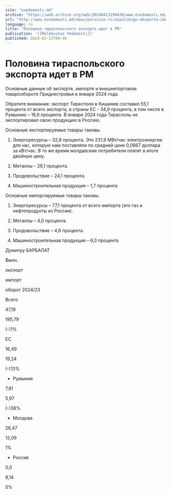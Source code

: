 ```yaml
---
site: "evedomosti.md"
archive: "https://web.archive.org/web/20240413190430/www.evedomosti.md/news/polovina-tiraspolskogo-eksporta-idet-v-rm"
url: "http://www.evedomosti.md/news/polovina-tiraspolskogo-eksporta-idet-v-rm"
language: ru
title: "Половина тираспольского экспорта идет в РМ"
publication: '[[Moldavskie Vedomosti]]'
published: 2024-02-13T09:40
---
```


# Половина тираспольского экспорта идет в РМ

Основные данные об экспорте, импорте и внешнеторговом товарообороте Приднестровья в январе 2024 года.

Обратите внимание: экспорт Тирасполя в Кишинев составил 55,1 процента от всего экспорта, в страны ЕС - 34,9 процента, в том числе в Румынию – 16,6 процента. В январе 2024 года Тирасполь не экспортировал свою продукцию в Россию.

Основные экспортируемые товары таковы.

1. Энергоресурсы – 32,8 процента. Это 231,9 МВт/час электроэнергии для нас, которую нам поставляли по средней цене 0,0667 доллара за кВт/час. В то же время молдавские потребители платят в итоге двойную цену.

2. Металлы – 26,1 процента.

3. Продовольствие – 24,1 процента.

4. Машиностроительная продукция – 1,7 процента

Основные импортируемые товары таковы.

1. Энергоресурсы – 77,1 процента от всего импорта (это газ и нефтепродукты из России).

2. Металлы – 4,0 процента.

3. Продовольствие – 4,6 процента.

4. Машиностроительная продукция – 6,0 процента

Думитру БАРБАЛАТ

$млн.

экспорт

импорт

оборот 2024/23

Всего

47,19

195,79

(-)1%

ЕС

16,49

19,24

(-)13%

* Румыния

7,81

5,97

(-)38%

* Молдова

26,47

12,09

1%

* Россия

0,0

8,14

5%